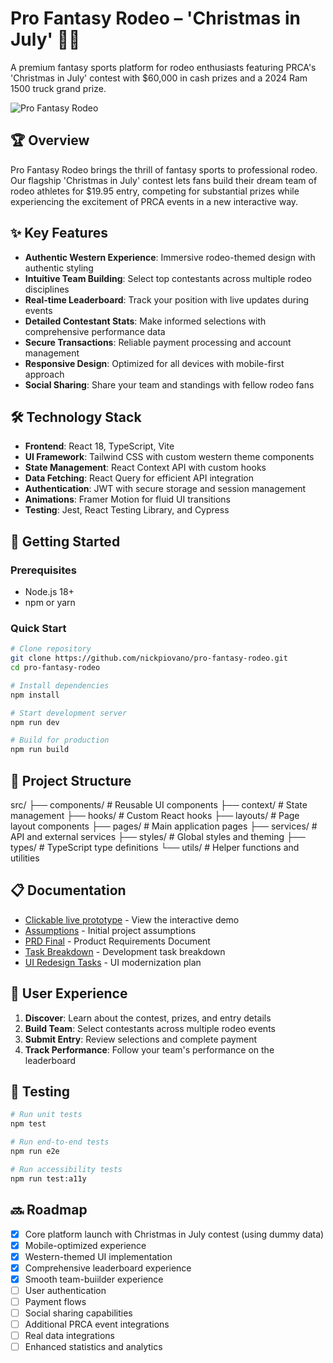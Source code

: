 # Pro Fantasy Rodeo – 'Christmas in July' 🤠🐎

A premium fantasy sports platform for rodeo enthusiasts featuring PRCA's 'Christmas in July' contest with $60,000 in cash prizes and a 2024 Ram 1500 truck grand prize.

![Pro Fantasy Rodeo](https://github.com/nickpiovano/pro-fantasy-rodeo/raw/main/public/screenshot.png)

## 🏆 Overview

Pro Fantasy Rodeo brings the thrill of fantasy sports to professional rodeo. Our flagship 'Christmas in July' contest lets fans build their dream team of rodeo athletes for $19.95 entry, competing for substantial prizes while experiencing the excitement of PRCA events in a new interactive way.

## ✨ Key Features

- **Authentic Western Experience**: Immersive rodeo-themed design with authentic styling
- **Intuitive Team Building**: Select top contestants across multiple rodeo disciplines
- **Real-time Leaderboard**: Track your position with live updates during events
- **Detailed Contestant Stats**: Make informed selections with comprehensive performance data
- **Secure Transactions**: Reliable payment processing and account management
- **Responsive Design**: Optimized for all devices with mobile-first approach
- **Social Sharing**: Share your team and standings with fellow rodeo fans

## 🛠️ Technology Stack

- **Frontend**: React 18, TypeScript, Vite
- **UI Framework**: Tailwind CSS with custom western theme components
- **State Management**: React Context API with custom hooks
- **Data Fetching**: React Query for efficient API integration
- **Authentication**: JWT with secure storage and session management
- **Animations**: Framer Motion for fluid UI transitions
- **Testing**: Jest, React Testing Library, and Cypress

## 🚀 Getting Started

### Prerequisites

- Node.js 18+
- npm or yarn

### Quick Start

```bash
# Clone repository
git clone https://github.com/nickpiovano/pro-fantasy-rodeo.git
cd pro-fantasy-rodeo

# Install dependencies
npm install

# Start development server
npm run dev

# Build for production
npm run build
```

## 📁 Project Structure
src/
├── components/ # Reusable UI components
├── context/ # State management
├── hooks/ # Custom React hooks
├── layouts/ # Page layout components
├── pages/ # Main application pages
├── services/ # API and external services
├── styles/ # Global styles and theming
├── types/ # TypeScript type definitions
└── utils/ # Helper functions and utilities


## 📋 Documentation

- [Clickable live prototype](https://pro-fantasy-rodeo.lovable.app/) - View the interactive demo
- [Assumptions](./tasks/assumptions.md) - Initial project assumptions
- [PRD Final](./tasks/prd_final.md) - Product Requirements Document
- [Task Breakdown](./tasks/tasks-prd_final.md) - Development task breakdown
- [UI Redesign Tasks](./tasks/tasks-prd-modern-ui-redesign.md) - UI modernization plan

## 📱 User Experience

1. **Discover**: Learn about the contest, prizes, and entry details
2. **Build Team**: Select contestants across multiple rodeo events
3. **Submit Entry**: Review selections and complete payment
4. **Track Performance**: Follow your team's performance on the leaderboard

## 🧪 Testing

```bash
# Run unit tests
npm test

# Run end-to-end tests
npm run e2e

# Run accessibility tests
npm run test:a11y
```

## 🔜 Roadmap

- [x] Core platform launch with Christmas in July contest (using dummy data)
- [x] Mobile-optimized experience
- [x] Western-themed UI implementation
- [x] Comprehensive leaderboard experience
- [x] Smooth team-buiilder experience
- [ ] User authentication
- [ ] Payment flows
- [ ] Social sharing capabilities
- [ ] Additional PRCA event integrations
- [ ] Real data integrations
- [ ] Enhanced statistics and analytics
